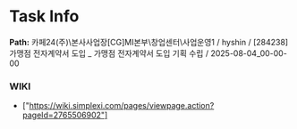 # Task Info

**Path:** 카페24(주)\본사사업장\[CG]MI본부\창업센터\사업운영1 / hyshin / [284238] 가맹점 전자계약서 도입 _ 가맹점 전자계약서 도입 기획 수립 / 2025-08-04_00-00-00

### WIKI
- ["https://wiki.simplexi.com/pages/viewpage.action?pageId=2765506902"]


